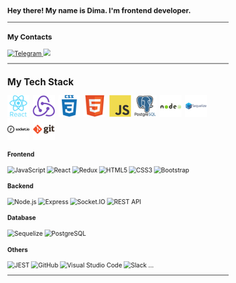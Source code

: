 ### Hey there! My name is Dima. I'm frontend developer. 

***

### My Contacts
<div id="badges">
  <a href="https://t.me/vnills">
    <img src="https://upload.wikimedia.org/wikipedia/commons/thumb/8/82/Telegram_logo.svg/512px-Telegram_logo.svg.png" alt="Telegram" width="50px"/>
  </a>
  <a name="gmail" href="dmitryemelyanov9@gmail.com"> 
    <img src="https://img.icons8.com/color/48/000000/gmail-new.png"/>
  </a> 
</div>

***

## My Tech Stack

<div id="stackBox">
  <img src="https://github.com/devicons/devicon/blob/master/icons/react/react-original-wordmark.svg" title="React" alt="React" width="50" height="50"/>&nbsp;
  <img src="https://github.com/devicons/devicon/blob/master/icons/redux/redux-original.svg" title="Redux" alt="Redux " width="50" height="50"/>&nbsp;
  <img src="https://github.com/devicons/devicon/blob/master/icons/css3/css3-plain-wordmark.svg"  title="CSS3" alt="CSS" width="50" height="50"/>&nbsp;
  <img src="https://github.com/devicons/devicon/blob/master/icons/html5/html5-original.svg" title="HTML5" alt="HTML" width="50" height="50"/>&nbsp;
  <img src="https://github.com/devicons/devicon/blob/master/icons/javascript/javascript-original.svg" title="JavaScript" alt="JavaScript" width="50" height="50"/>&nbsp;
  <img src="https://github.com/devicons/devicon/blob/master/icons/postgresql/postgresql-original-wordmark.svg" title="PostgreSQL"  alt="PostgreSQL" width="50" height="50"/>&nbsp;
  <img src="https://github.com/devicons/devicon/blob/master/icons/nodejs/nodejs-original-wordmark.svg" title="NodeJS" alt="NodeJS" width="50" height="50"/>&nbsp;
  <img src="https://github.com/devicons/devicon/blob/master/icons/sequelize/sequelize-original-wordmark.svg" title="Sequeize" **alt="Sequeize" width="50" height="50"/>&nbsp;
  <img src="https://github.com/devicons/devicon/blob/master/icons/socketio/socketio-original-wordmark.svg" title="SocketIO" **alt="SocketIO" width="50" height="50"/>&nbsp;
  <img src="https://github.com/devicons/devicon/blob/master/icons/git/git-original-wordmark.svg" title="Git" **alt="Git" width="50" height="50"/>&nbsp;
</div>

#### Frontend
![JavaScript](https://img.shields.io/badge/-JavaScript-000?&logo=JavaScript)
![React](https://img.shields.io/badge/-React-000?&logo=React)
![Redux](https://img.shields.io/badge/-Redux-000?&logo=Redux)
![HTML5](https://img.shields.io/badge/-HTML5-000?&logo=HTML5)
![CSS3](https://img.shields.io/badge/-CSS3-000?&logo=CSS3)
![Bootstrap](https://img.shields.io/badge/-Bootstrap-000?&logo=Bootstrap)

#### Backend
![Node.js](https://img.shields.io/badge/-Node.js-000?&logo=Node.js)
![Express](https://img.shields.io/badge/-Express-000?&logo=Express)
![Socket.IO](https://img.shields.io/badge/-Socket.IO-000?&logo=Socket.IO)
![REST API](https://img.shields.io/badge/-REST-000?&logo=REST)

#### Database
![Sequelize](https://img.shields.io/badge/-Sequelize-000?&logo=Sequelize)
![PostgreSQL](https://img.shields.io/badge/-PostgreSQL-000?&logo=PostgreSQL)

#### Others
![JEST](https://img.shields.io/badge/-JEST-000?&logo=JEST)
![GitHub](https://img.shields.io/badge/-GitHub-000?&logo=GitHub)
![Visual Studio Code](https://img.shields.io/badge/-Visual%20Studio%20Code-000?&logo=Visual%20Studio%20Code)
![Slack](https://img.shields.io/badge/-Slack-000?&logo=Slack)
...

***